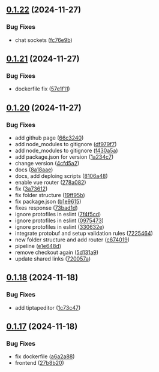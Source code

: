## [0.1.22](https://github.com/sergej-stk/notekeeper/compare/v0.1.21...v0.1.22) (2024-11-27)


### Bug Fixes

* chat sockets ([fc76e9b](https://github.com/sergej-stk/notekeeper/commit/fc76e9b01997ad85102087a40fc63340e5439357))



## [0.1.21](https://github.com/sergej-stk/notekeeper/compare/v0.1.20...v0.1.21) (2024-11-27)


### Bug Fixes

* dockerfile fix ([57e1f11](https://github.com/sergej-stk/notekeeper/commit/57e1f119ee15025eb33e38a420ff6ef276af9fff))



## [0.1.20](https://github.com/sergej-stk/notekeeper/compare/v0.1.18...v0.1.20) (2024-11-27)


### Bug Fixes

* add github page ([66c3240](https://github.com/sergej-stk/notekeeper/commit/66c3240a071d5ee448f0ae5a7b5183a1394d04fe))
* add node_modules to gitignore ([df979f7](https://github.com/sergej-stk/notekeeper/commit/df979f731c2d27c24bba54474317c0d555404995))
* add node_modules to gitignore ([f430a5a](https://github.com/sergej-stk/notekeeper/commit/f430a5ab546b3e43a97d36d75c4545ec9aae4ccc))
* add package.json for version ([1a234c7](https://github.com/sergej-stk/notekeeper/commit/1a234c70ba7290b954ef2035acdfb8cb97ae729a))
* change version ([4cfd5a2](https://github.com/sergej-stk/notekeeper/commit/4cfd5a260e3a70035b2684dc374c590695d7759c))
* docs ([8a18aae](https://github.com/sergej-stk/notekeeper/commit/8a18aae7001cc898838bc7d36c6dd18b1187839b))
* docs, add deploing scripts ([8106a48](https://github.com/sergej-stk/notekeeper/commit/8106a48cc29ad9c13878e26e409560dff093fc2b))
* enable vue router ([278a082](https://github.com/sergej-stk/notekeeper/commit/278a08227e643f3e28f03ebde89df064e6f75ef1))
* fix ([3a73612](https://github.com/sergej-stk/notekeeper/commit/3a7361278cd60445c36b78470f111f031a1f54de))
* fix folder structure ([19ff95b](https://github.com/sergej-stk/notekeeper/commit/19ff95b0c59c75c9785d8f712a74113283730a19))
* fix package.json ([b1e9615](https://github.com/sergej-stk/notekeeper/commit/b1e9615e68258d76cc08b83718753a9afda85664))
* fixes response ([73bad1d](https://github.com/sergej-stk/notekeeper/commit/73bad1dc948d3cb8f7c5d63e108951c9f06adc82))
* ignore protofiles in eslint ([7f4f5cd](https://github.com/sergej-stk/notekeeper/commit/7f4f5cd9d4079d2cda387152412c5156a25375f6))
* ignore protofiles in eslint ([0975473](https://github.com/sergej-stk/notekeeper/commit/097547344438cca26fcc021a5c355d90d627a562))
* ignore protofiles in eslint ([330632e](https://github.com/sergej-stk/notekeeper/commit/330632e58d72a70800e5baa774c77103bf9b7e3b))
* integrate protobuf and setup validation rules ([7225464](https://github.com/sergej-stk/notekeeper/commit/7225464bbfeaab00a16b85c0f31e7e7ff03dac28))
* new folder structure and add router ([c674019](https://github.com/sergej-stk/notekeeper/commit/c6740195bbb3e0600baf5603dded49c60831b1d0))
* pipeline ([e1e648d](https://github.com/sergej-stk/notekeeper/commit/e1e648d0ac8de9837284c03050f1128c5cca96e4))
* remove checkout again ([5d131a9](https://github.com/sergej-stk/notekeeper/commit/5d131a9b6eb8ebe7cccfb930a924da9ccf92a4d0))
* update shared links ([720057a](https://github.com/sergej-stk/notekeeper/commit/720057a63b82db343fedf3f01814d2e33cc610ed))



## [0.1.18](https://github.com/sergej-stk/notekeeper/compare/v0.1.17...v0.1.18) (2024-11-18)


### Bug Fixes

* add tiptapeditor ([1c73c47](https://github.com/sergej-stk/notekeeper/commit/1c73c479ad8f17d08d303d1e5349dcceda7ba843))



## [0.1.17](https://github.com/sergej-stk/notekeeper/compare/v0.1.16...v0.1.17) (2024-11-18)


### Bug Fixes

* fix dockerfile ([a6a2a88](https://github.com/sergej-stk/notekeeper/commit/a6a2a8885df32aa45a6383122f232549eecfd1d4))
* frontend ([27b8b20](https://github.com/sergej-stk/notekeeper/commit/27b8b2036c924db6273e0ee1636373ee408c62f0))



